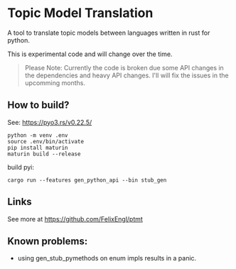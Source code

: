 # Topic Model Translation
A tool to translate topic models between languages written in rust for python.

This is experimental code and will change over the time.

> Please Note: Currently the code is broken due some API changes in the dependencies and heavy API changes. I'll will fix the issues in the upcomming months.

## How to build?
See: https://pyo3.rs/v0.22.5/

````commandline
python -m venv .env
source .env/bin/activate
pip install maturin
maturin build --release
````


build pyi:
````commandline
cargo run --features gen_python_api --bin stub_gen
````

## Links
See more at https://github.com/FelixEngl/ptmt


## Known problems:
- using gen_stub_pymethods on enum impls results in a panic.
